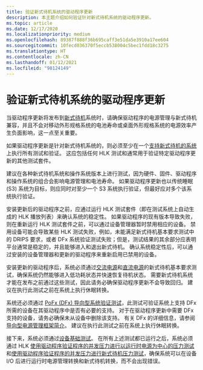 ```yaml
---
title: 验证新式待机系统的驱动程序更新
description: 本主题介绍如何验证针对新式待机系统的驱动程序更新。
ms.topic: article
ms.date: 12/17/2020
ms.localizationpriority: medium
ms.openlocfilehash: 89387f888f36b695caff3e51da5e3910a17ee604
ms.sourcegitcommit: 10fecd036370f5eccb538004c5bec1fdd18c3275
ms.translationtype: HT
ms.contentlocale: zh-CN
ms.lasthandoff: 01/12/2021
ms.locfileid: "98124149"
---
```

# <a name="validating-driver-updates-for-modern-standby-systems"></a>验证新式待机系统的驱动程序更新 

当驱动程序更新将发布到[新式待机](/windows-hardware/design/device-experiences/modern-standby-basic-test-scenarios)系统时，请确保驱动程序的电源管理与新式待机兼容，并且不会对移动外形规格系统的电池寿命或桌面外形规格系统的电源效率产生负面影响，这一点至关重要。 

如果驱动程序更新是针对新式待机系统的，则必须至少在一个[支持新式待机的系统](/windows-hardware/design/device-experiences/overview-of-modern-standby-validation#verifying-if-a-system-is-modern-standby-capable)上执行所有测试和验证。 这应包括任何 HLK 测试和通常用于验证特定驱动程序更新的其他测试套件。 

建议在各种新式待机系统和操作系统版本上进行测试，因为硬件、固件、驱动程序和操作系统的组合会影响电源管理和电池寿命。 如果驱动程序更新也以传统睡眠 (S3) 系统为目标，则应同时对至少一个 S3 系统执行验证，但最好应对多个该系统执行验证。 

安装更新后的驱动程序之前，应通过运行 HLK 测试套件（即在测试系统上自动生成的 HLK 播放列表）来确认系统的稳定性。 如果驱动程序的现有版本导致失败，则在重新运行 HLK 测试套件之前，可以通过设备管理器暂时禁用相应的设备。 禁用设备可能会导致某些 HLK 测试失败，例如，未能满足新式待机基本要求测试中的 DRIPS 要求，或者 DFx 系统验证测试失败；但是，测试结果的其余部分应表明平台通常是稳定的，并且能够进入和退出新式待机。 确认系统稳定性后，可以通过安装的设备管理器和更新的驱动程序来重新启用已禁用的设备。 

安装更新的驱动程序后，系统必须通过[交流电源](/windows-hardware/test/hlk/testref/c0c51f07-5b17-4b26-a7ce-bfc9e7611dac)和[直流电源](/windows-hardware/test/hlk/testref/c0c51f07-5b17-4b26-a7ce-bfc9e7611ddc)的新式待机基本要求测试，确保系统仍然能够进入低功耗状态并快速恢复待机状态。 需要新式待机系统才能在发布之前通过这些测试，因此请务必确保驱动程序更新不会导致回归。 建议在执行此测试之前在系统上执行休眠转换。

系统还必须通过 [PoFx (DFx) 导向型系统验证测试](/windows-hardware/test/hlk/testref/def16163-9118-4d4a-b559-37873befa12e)，此测试可验证系统上支持 DFx 所需的设备在其驱动程序中是否有必要的支持。 对于在驱动程序更新中需要 DFx 支持的设备，请务必确保未从设备中删除该支持。 有关 DFx 的详细信息，请参阅[导向型电源管理框架简介](../kernel/introduction-to-the-directed-power-management-framework.md)。 建议在执行此测试之前在系统上执行休眠转换。

接下来，系统必须通过[设备基础测试](../devtest/device-fundamentals-tests.md)。 在所有上述测试都已运行之后，系统必须通过 HLK [使用驱动程序验证程序的并发压力进行以运行时电源为中心的压力测试](/windows-hardware/test/hlk/testref/dfa7f945-7b63-4693-a555-0f38f33c971c)和[使用驱动程序验证程序的并发压力进行新式待机压力测试](/windows-hardware/test/hlk/testref/ae264d13-307b-452b-b5fc-4d9098ea22f1)，确保系统可以在设备 I/O 后进行运行时电源管理转换和新式待机转换，而不会出现错误。